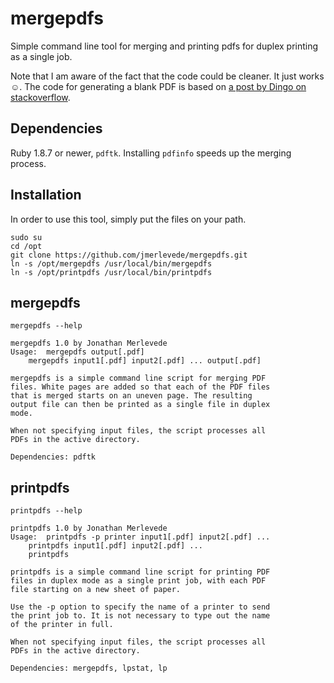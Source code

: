 # mergepdfs

Simple command line tool for merging and printing pdfs for duplex printing as a single job.

Note that I am aware of the fact that the code could be cleaner. It just works ☺.
The code for generating a blank PDF is based on [a post by Dingo on stackoverflow](http://stackoverflow.com/questions/9820830/how-to-merge-pdf-filesor-ps-if-not-possible-such-that-every-file-will-begin-in/9827598#9827598).

## Dependencies
Ruby 1.8.7 or newer, `pdftk`. Installing `pdfinfo` speeds up the merging process.

## Installation
In order to use this tool, simply put the files on your path.

	sudo su
	cd /opt
	git clone https://github.com/jmerlevede/mergepdfs.git
	ln -s /opt/mergepdfs /usr/local/bin/mergepdfs
	ln -s /opt/printpdfs /usr/local/bin/printpdfs

## mergepdfs
`mergepdfs --help`

	mergepdfs 1.0 by Jonathan Merlevede
	Usage:	mergepdfs output[.pdf]
		mergepdfs input1[.pdf] input2[.pdf] ... output[.pdf]

	mergepdfs is a simple command line script for merging PDF 
	files. White pages are added so that each of the PDF files 
	that is merged starts on an uneven page. The resulting 
	output file can then be printed as a single file in duplex 
	mode. 

	When not specifying input files, the script processes all 
	PDFs in the active directory. 

	Dependencies: pdftk

## printpdfs
`printpdfs --help`

	printpdfs 1.0 by Jonathan Merlevede
	Usage:	printpdfs -p printer input1[.pdf] input2[.pdf] ... 
		printpdfs input1[.pdf] input2[.pdf] ... 
		printpdfs

	printpdfs is a simple command line script for printing PDF 
	files in duplex mode as a single print job, with each PDF 
	file starting on a new sheet of paper. 

	Use the -p option to specify the name of a printer to send 
	the print job to. It is not necessary to type out the name 
	of the printer in full. 

	When not specifying input files, the script processes all 
	PDFs in the active directory. 

	Dependencies: mergepdfs, lpstat, lp
